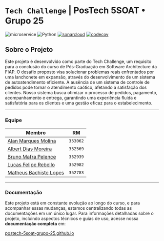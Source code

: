 # `Tech Challenge` | PosTech 5SOAT • Grupo 25

![microservice](https://img.shields.io/badge/mock-pagamentos-blue?label=microsservi%C3%A7o&labelColor=%23505050&color=%23d63865) ![Python](https://img.shields.io/badge/Python-505050?logo=python&logoColor=FFFFFF&labelColor=3776AB) [![sonarcloud](https://sonarcloud.io/api/project_badges/measure?project=postech-5soat-grupo-25_tech-challenge-mock-pagamentos&metric=alert_status)](https://sonarcloud.io/summary/new_code?id=postech-5soat-grupo-25_tech-challenge-mock-pagamentos) [![codecov](https://codecov.io/gh/postech-5soat-grupo-25/tech-challenge-mock-pagamentos/graph/badge.svg?token=2M9NBBP5ED)](https://codecov.io/gh/postech-5soat-grupo-25/tech-challenge-mock-pagamentos)

## Sobre o Projeto

Este projeto é desenvolvido como parte do Tech Challenge, um requisito para a conclusão do curso de Pós-Graduação em Software Architecture da FIAP. O desafio proposto visa solucionar problemas reais enfrentados por uma lanchonete em expansão, através do desenvolvimento de um sistema de autoatendimento eficiente. A ausência de um sistema de controle de pedidos pode tornar o atendimento caótico, afetando a satisfação dos clientes. Nosso sistema busca otimizar o processo de pedidos, pagamento, acompanhamento e entrega, garantindo uma experiência fluida e satisfatória para os clientes e uma gestão eficaz para o estabelecimento.

---

### Equipe

| Membro                                                                        | RM       |
|-------------------------------------------------------------------------------|----------|
| [Alan Marques Molina](https://www.linkedin.com/in/alanmmolina/)               | `353062` |
| [Albert Dias Moreira](https://www.linkedin.com/in/albert-moreira-62b9272b/)   | `352569` |
| [Bruno Mafra Pelence](https://www.linkedin.com/in/bruno-mafra-pelence/)       | `352939` |
| [Lucas Felipe Rebello](https://www.linkedin.com/in/lucas-rebello-b01849112/)  | `352982` |
| [Matheus Bachiste Lopes](https://www.linkedin.com/in/matheus-bachiste-lopes/) | `352783` |

---

### Documentação

Este projeto está em constante evolução ao longo do curso, e para acompanhar essas mudanças, estamos centralizando todas as documentações em um único lugar. Para informações detalhadas sobre o projeto, incluindo aspectos técnicos e guias de uso, acesse nossa **documentação completa** em: 

[postech-5soat-grupo-25.github.io](https://postech-5soat-grupo-25.github.io/)
